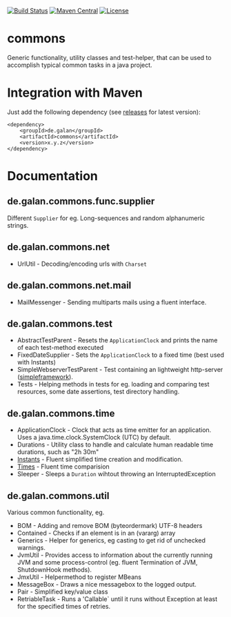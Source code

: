 [![Build Status](https://img.shields.io/travis/galan/commons.svg?style=flat)](https://travis-ci.org/galan/commons)
[![Maven Central](https://img.shields.io/maven-central/v/de.galan/commons.svg?style=flat)](https://maven-badges.herokuapp.com/maven-central/de.galan/commons)
[![License](https://img.shields.io/github/license/galan/commons.svg?style=flat)](https://www.apache.org/licenses/LICENSE-2.0.html)

# commons

Generic functionality, utility classes and test-helper, that can be used to accomplish typical common tasks in a java project.

# Integration with Maven
Just add the following dependency (see [releases](https://github.com/galan/commons/releases) for latest version):

    <dependency>
    	<groupId>de.galan</groupId>
    	<artifactId>commons</artifactId>
    	<version>x.y.z</version>
    </dependency>

# Documentation

## de.galan.commons.func.supplier
Different `Supplier` for eg. Long-sequences and random alphanumeric strings. 


## de.galan.commons.net
* UrlUtil - Decoding/encoding urls with `Charset` 

## de.galan.commons.net.mail
* MailMessenger - Sending multiparts mails using a fluent interface.


## de.galan.commons.test
* AbstractTestParent - Resets the `ApplicationClock` and prints the name of each test-method executed
* FixedDateSupplier - Sets the `ApplicationClock` to a fixed time (best used with Instants)
* SimpleWebserverTestParent - Test containing an lightweight http-server ([simpleframework](http://www.simpleframework.org/)).
* Tests - Helping methods in tests for eg. loading and comparing test resources, some date assertions, test directory handling.


## de.galan.commons.time
* ApplicationClock - Clock that acts as time emitter for an application. Uses a java.time.clock.SystemClock (UTC) by default.
* Durations - Utility class to handle and calculate human readable time durations, such as "2h 30m"
* [Instants](https://github.com/galan/commons/blob/master/documentation/Instants.md) - Fluent simplified time creation and modification.
* [Times](https://github.com/galan/commons/blob/master/documentation/Times.md) - Fluent time comparision
* Sleeper - Sleeps a `Duration` wihtout throwing an InterruptedException

## de.galan.commons.util
Various common functionality, eg.

* BOM - Adding and remove BOM (byteordermark) UTF-8 headers
* Contained - Checks if an element is in an (vararg) array
* Generics - Helper for generics, eg casting to get rid of unchecked warnings.
* JvmUtil - Provides access to information about the currently running JVM and some process-control (eg. fluent Termination of JVM, ShutdownHook methods).
* JmxUtil - Helpermethod to register MBeans
* MessageBox - Draws a nice messagebox to the logged output.
* Pair - Simplified key/value class
* RetriableTask - Runs a 'Callable` until it runs without Exception at least for the specified times of retries.
